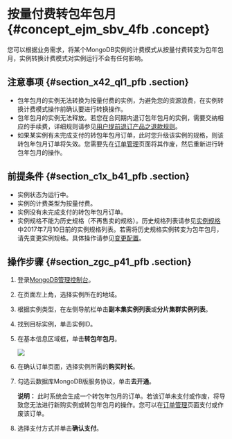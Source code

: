 # 按量付费转包年包月 {#concept_ejm_sbv_4fb .concept}

您可以根据业务需求，将某个MongoDB实例的计费模式从按量付费转变为包年包月，实例转换计费模式对实例运行不会有任何影响。

## 注意事项 {#section_x42_ql1_pfb .section}

-   包年包月的实例无法转换为按量付费的实例，为避免您的资源浪费，在实例转换计费模式操作前确认要进行转换操作。
-   包年包月的实例无法释放。若您在合同期内退订包年包月的实例，需要交纳相应的手续费，详细规则请参见[用户提前退订产品之退款规则](https://help.aliyun.com/document_detail/37096.html)。
-   如果某实例有未完成支付的转包年包月订单，此时您升级该实例的规格，则该转包年包月订单将失效。您需要先在[订单管理](https://expense.console.aliyun.com/#/order/list/)页面将其作废，然后重新进行转包年包月的操作。

## 前提条件 {#section_c1x_b41_pfb .section}

-   实例状态为运行中。
-   实例的计费类型为按量付费。
-   实例没有未完成支付的转包年包月订单。
-   实例规格不能为历史规格（不再售卖的规格）。历史规格列表请参见[实例规格](../../../../intl.zh-CN/产品简介/实例规格表.md#section_hxm_lmc_bfb)中2017年7月10日前的实例规格列表。若需将历史规格实例转变为包年包月，请先变更实例规格。具体操作请参见[变更配置](intl.zh-CN/用户指南/实例管理/变更配置方案概览.md#)。

## 操作步骤 {#section_zgc_p41_pfb .section}

1.  登录[MongoDB管理控制台](https://mongodb.console.aliyun.com/)。
2.  在页面左上角，选择实例所在的地域。
3.  根据实例类型，在左侧导航栏单击**副本集实例列表**或**分片集群实例列表**。
4.  找到目标实例，单击实例ID。
5.  在基本信息区域框，单击**转包年包月**。

    ![](http://static-aliyun-doc.oss-cn-hangzhou.aliyuncs.com/assets/img/24535/156679893914324_zh-CN.png)

6.  在确认订单页面，选择实例所需的**购买时长**。
7.  勾选云数据库MongoDB版服务协议，单击**去开通**。

    **说明：** 此时系统会生成一个转包年包月的订单。若该订单未支付或作废，将导致您无法进行新购实例或转包年包月的操作。您可以在[订单管理](https://expense.console.aliyun.com/#/order/list/)页面支付或作废该订单。

8.  选择支付方式并单击**确认支付**。

